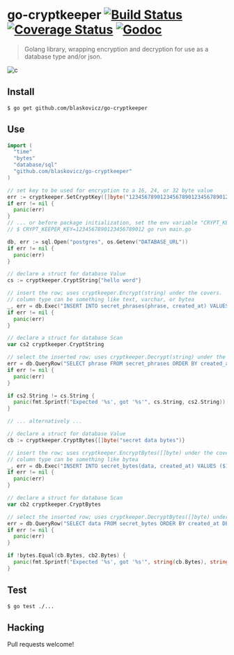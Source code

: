 # go-cryptkeeper [![Build Status](https://travis-ci.org/blaskovicz/go-cryptkeeper.svg?branch=master)](https://travis-ci.org/blaskovicz/go-cryptkeeper) [![Coverage Status](https://coveralls.io/repos/github/blaskovicz/go-cryptkeeper/badge.svg?branch=master)](https://coveralls.io/github/blaskovicz/go-cryptkeeper?branch=master) [![Godoc](http://img.shields.io/badge/godoc-reference-blue.svg?style=flat)](https://godoc.org/github.com/blaskovicz/go-cryptkeeper)

> Golang library, wrapping encryption and decryption for use as a database type and/or json.

![c](https://i.imgur.com/7exksVx.jpg)

## Install

```
$ go get github.com/blaskovicz/go-cryptkeeper
```

## Use

```go
import (
  "time"
  "bytes"
  "database/sql"
  "github.com/blaskovicz/go-cryptkeeper"
)

// set key to be used for encryption to a 16, 24, or 32 byte value
err := cryptkeeper.SetCryptKey([]byte("12345678901234567890123456789012"))
if err != nil {
  panic(err)
}
// ... or before package initialization, set the env variable "CRYPT_KEEPER_KEY"
// $ CRYPT_KEEPER_KEY=1234567890123456789012 go run main.go

db, err := sql.Open("postgres", os.Getenv("DATABASE_URL"))
if err != nil {
  panic(err)
}

// declare a struct for database Value
cs := cryptkeeper.CryptString{"hello word"}

// insert the row; uses cryptkeeper.Encrypt(string) under the covers.
// column type can be something like text, varchar, or bytea
_, err = db.Exec("INSERT INTO secret_phrases(phrase, created_at) VALUES ($1, $2)", &cs, time.Now())
if err != nil {
  panic(err)
}

// declare a struct for database Scan
var cs2 cryptkeeper.CryptString

// select the inserted row; uses cryptkeeper.Decrypt(string) under the covers.
err = db.QueryRow("SELECT phrase FROM secret_phrases ORDER BY created_at DESC LIMIT 1").Scan(&cs2)
if err != nil {
  panic(err)
}

if cs2.String != cs.String {
  panic(fmt.Sprintf("Expected '%s', got '%s'", cs.String, cs2.String))
}

// ... alternatively ...

// declare a struct for database Value
cb := cryptkeeper.CryptBytes{[]byte("secret data bytes")}

// insert the row; uses cryptkeeper.EncryptBytes([]byte) under the covers.
// column type can be something like bytea
_, err = db.Exec("INSERT INTO secret_bytes(data, created_at) VALUES ($1, $2)", &cb, time.Now())
if err != nil {
  panic(err)
}

// declare a struct for database Scan
var cb2 cryptkeeper.CryptBytes

// select the inserted row; uses cryptkeeper.DecryptBytes([]byte) under the covers.
err = db.QueryRow("SELECT data FROM secret_bytes ORDER BY created_at DESC LIMIT 1").Scan(&cs2)
if err != nil {
  panic(err)
}

if !bytes.Equal(cb.Bytes, cb2.Bytes) {
  panic(fmt.Sprintf("Expected '%s', got '%s'", string(cb.Bytes), string(cs2.Bytes)))
}

```

## Test

```
$ go test ./...
```

## Hacking

Pull requests welcome!
